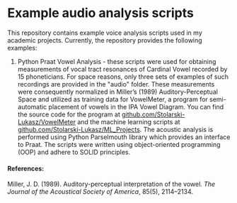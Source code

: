 # Example audio analysis scripts

This repository contains example voice analysis scripts used in my academic projects. Currently, the repository provides the following examples:

1. Python Praat Vowel Analysis - these scripts were used for obtaining measurements of vocal tract resonances of Cardinal Vowel recorded by 15 phoneticians. For space reasons, only three sets of examples of such recordings are provided in the "audio" folder. These measurements were consequently normalized in Miller’s (1989) Auditory-Perceptual Space and utilized as training data for VowelMeter, a program for semi-automatic placement of vowels in the IPA Vowel Diagram. You can find the source code for the program at [github.com/Stolarski-Lukasz/VowelMeter](https://github.com/Stolarski-Lukasz/VowelMeter) and the machine learning scripts at [github.com/Stolarski-Lukasz/ML_Projects](https://github.com/Stolarski-Lukasz/ML_Projects). The acoustic analysis is performed using Python Parselmouth library which provides an interface to Praat. The scripts were written using object-oriented programming (OOP) and adhere to SOLID principles.


#### References:
Miller, J. D. (1989). Auditory-perceptual interpretation of the vowel. *The Journal of the Acoustical Society of America*, 85(5), 2114–2134.


